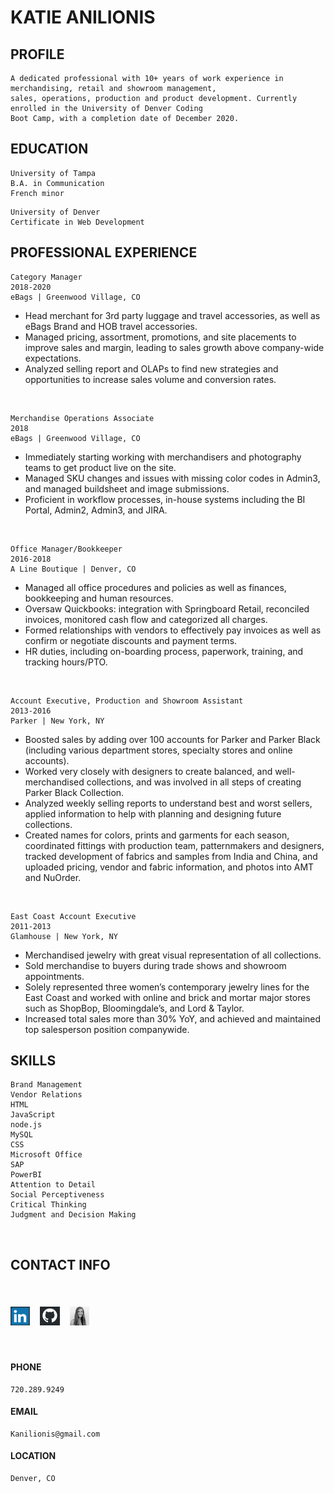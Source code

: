 # KATIE	ANILIONIS

## PROFILE

```
A dedicated professional with 10+ years of work experience in merchandising, retail and showroom management, 
sales, operations, production and product development. Currently enrolled in the University of Denver Coding 
Boot Camp, with a completion date of December 2020.
```

## EDUCATION
```
University of Tampa
B.A. in	Communication
French minor
```
```
University of Denver
Certificate in Web Development
```

## PROFESSIONAL	EXPERIENCE

```
Category Manager
2018-2020
eBags | Greenwood Village, CO
```

- Head merchant for 3rd party luggage and travel accessories, as well as eBags Brand and HOB travel accessories.
- Managed pricing, assortment, promotions, and site placements to improve sales and margin, leading to sales growth above company-wide expectations.
- Analyzed selling report and OLAPs to find new strategies and opportunities to increase sales volume and conversion rates.

<br>

```
Merchandise Operations Associate
2018
eBags | Greenwood Village, CO
```
- Immediately starting working with merchandisers and photography teams to get product live on the site.
- Managed SKU changes and issues with missing color codes in Admin3, and managed buildsheet and image submissions.
- Proficient in workflow processes, in-house systems including the BI Portal, Admin2, Admin3, and JIRA.

<br>

```
Office Manager/Bookkeeper
2016-2018
A Line Boutique | Denver, CO
```
- Managed all office procedures and policies as well as finances, bookkeeping and human resources.
- Oversaw Quickbooks: integration with Springboard Retail, reconciled invoices, monitored cash flow and categorized all charges.
- Formed relationships with vendors to effectively pay invoices as well as confirm or negotiate discounts and payment terms.
- HR duties, including on-boarding process, paperwork, training, and tracking hours/PTO.

<br>

```
Account Executive, Production and Showroom Assistant 
2013-2016
Parker | New York, NY
```

- Boosted sales by adding over 100 accounts for Parker and Parker Black (including various department stores, specialty stores and online accounts).
- Worked very closely with designers to create balanced, and well-merchandised collections, and was involved in all steps of creating Parker Black Collection.
- Analyzed weekly selling reports to understand best and worst sellers, applied information to help with planning and designing future collections.
- Created names for colors, prints and garments for each season, coordinated fittings with production team, patternmakers and designers, tracked development of fabrics and samples from India and China, and uploaded pricing, vendor and fabric information, and photos into AMT and NuOrder.

<br>

```
East Coast Account Executive
2011-2013
Glamhouse | New York, NY
```
- Merchandised jewelry with great visual representation of all collections.
- Sold merchandise to buyers during trade shows and showroom appointments.
- Solely represented three women’s contemporary jewelry lines for the East Coast and worked with online and brick and mortar major stores such as ShopBop,
    Bloomingdale’s, and Lord & Taylor.
- Increased total sales more than 30% YoY, and achieved and maintained top
    salesperson position companywide.

## SKILLS
```
Brand Management
Vendor Relations
HTML
JavaScript
node.js
MySQL
CSS
Microsoft Office
SAP
PowerBI
Attention to Detail
Social Perceptiveness
Critical Thinking
Judgment and Decision Making
```
<br>

## CONTACT INFO
<br>

#### [<img src="linkedin.png" height="30px" alt="find me on LinkedIn">](https://www.linkedin.com/in/katie-anilionis-4720258a/ "LinkedIn") &nbsp; &nbsp; [<img src="github.png" height="30px">](https://www.github.com/kanilionis "GitHub") &nbsp; &nbsp; [<img src="selfie.png" height="30px">](https://kanilionis.github.io/PortfolioSite/ "portfolio site")

<br>

#### PHONE
```
720.289.9249
```
#### EMAIL
```
Kanilionis@gmail.com
```
#### LOCATION
```
Denver,	CO
```




